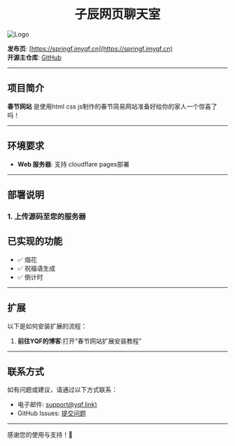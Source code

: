 <center> <h1>子辰网页聊天室</h1> </center>

![Logo](https://blog.imyqf.cn/wp-content/uploads/2025/01/捕获.png)  

**发布页**: [https://springf.imyqf.cn](https://springf.imyqf.cn)  
**开源主仓库**: [GitHub](https://github.com/YQF58/spring)  


---

## 项目简介

**春节网站** 是使用html css js制作的春节简易网站准备好给你的家人一个惊喜了吗！

---

## 环境要求

- **Web 服务器**: 支持 cloudflare pages部署 

---

## 部署说明

### 1. 上传源码至您的服务器

## 已实现的功能

- ✅ 烟花
- ✅ 祝福语生成
- ✅ 倒计时

---

## 扩展

以下是如何安装扩展的流程：

1. **前往YQF的博客**:打开“春节网站扩展安装教程”

---

## 联系方式

如有问题或建议，请通过以下方式联系：

- 电子邮件: [support@yqf.link)](mailto:support@yqf.link)
- GitHub Issues: [提交问题](https://github.com/spring/issues)

---

感谢您的使用与支持！🎉
